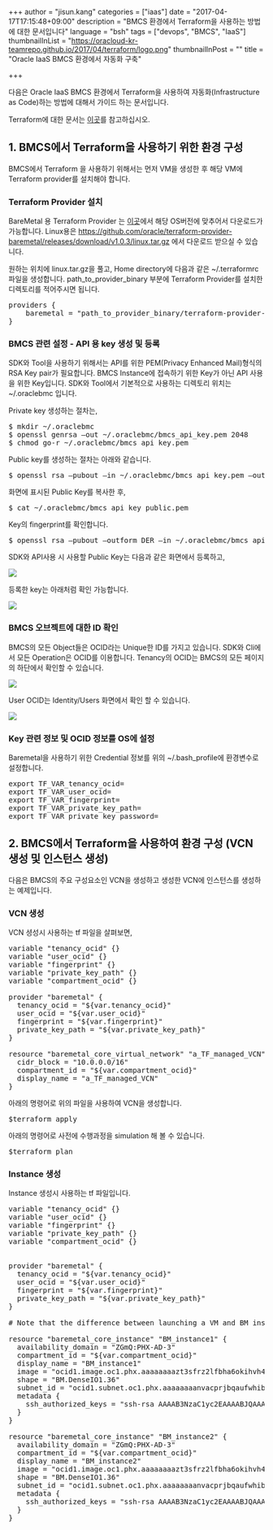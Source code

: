 +++
author = "jisun.kang"
categories = ["iaas"]
date = "2017-04-17T17:15:48+09:00"
description = "BMCS 환경에서 Terraform을 사용하는 방법에 대한 문서입니다"
language = "bsh"
tags = ["devops", "BMCS", "IaaS"]
thumbnailInList = "https://oracloud-kr-teamrepo.github.io/2017/04/terraform/logo.png"
thumbnailInPost = ""
title = "Oracle IaaS BMCS 환경에서 자동화 구축"

+++

다음은 Oracle IaaS BMCS 환경에서 Terraform을 사용하여 자동화(Infrastructure as Code)하는 방법에 대해서 가이드 하는 문서입니다.

Terraform에 대한 문서는 <a href="/post/terraform/">이곳</a>를 참고하십시오. 

## 1. BMCS에서 Terraform을 사용하기 위한 환경 구성 

BMCS에서 Terraform 을 사용하기 위해서는 먼저 VM을 생성한 후 해당 VM에 Terraform provider를 설치해야 합니다.

### Terraform Provider 설치

BareMetal 용 Terraform Provider 는 <a href="https://github.com/oracle/terraform-provider-baremetal/releases">이곳</a>에서 해당 OS버전에 맞추어서 다운로드가 가능합니다. Linux용은
https://github.com/oracle/terraform-provider-baremetal/releases/download/v1.0.3/linux.tar.gz 에서 다운로드 받으실 수 있습니다.

원하는 위치에 linux.tar.gz을 풀고, Home directory에 다음과 같은 ~/.terraformrc 파일을 생성합니다. path_to_provider_binary 부분에 Terraform Provider를 설치한 디렉토리를 적어주시면 됩니다. 

<pre class="prettyprint">
providers { 
	baremetal = "path_to_provider_binary/terraform-provider-baremetal" 
}
</pre>

### BMCS 관련 설정 - API 용 key 생성 및 등록

SDK와 Tool을 사용하기 위해서는 API를 위한 PEM(Privacy Enhanced Mail)형식의 RSA Key pair가 필요합니다. BMCS Instance에 접속하기 위한 Key가 아닌 API 사용을 위한 Key입니다. SDK와 Tool에서 기본적으로 사용하는 디렉토리 위치는 ~/.oraclebmc 입니다.

Private key 생성하는 절차는, 
<pre class="prettyprint">
$ mkdir ~/.oraclebmc
$ openssl genrsa –out ~/.oraclebmc/bmcs_api_key.pem 2048
$ chmod go-r ~/.oraclebmc/bmcs_api_key.pem
</pre> 

Public key를 생성하는 절차는 아래와 같습니다.
<pre class="prettyprint">
$ openssl rsa –pubout –in ~/.oraclebmc/bmcs_api_key.pem –out ~/.oraclebmc/bmcs_api_key_public.pem
</pre> 

화면에 표시된 Public Key를 복사한 후,
<pre class="prettyprint">
$ cat ~/.oraclebmc/bmcs_api_key_public.pem
</pre> 

Key의 fingerprint를 확인합니다.
<pre class="prettyprint">
$ openssl rsa –pubout –outform DER –in ~/.oraclebmc/bmcs_api_key.pem | openssl md5 -c
</pre> 

SDK와 API사용 시 사용할 Public Key는 다음과 같은 화면에서 등록하고, 

![](https://oracloud-kr-teamrepo.github.io/2017/04/bmcs_terraform/bmcsconsole1.jpg)

등록한 key는 아래처럼 확인 가능합니다.

![](https://oracloud-kr-teamrepo.github.io/2017/04/bmcs_terraform/bmcsconsole2.jpg)

### BMCS 오브젝트에 대한 ID 확인

BMCS의 모든 Object들은 OCID라는 Unique한 ID를 가지고 있습니다. SDK와 Cli에서 모든 Operation은 OCID를 이용합니다. Tenancy의 OCID는 BMCS의 모든 페이지의 하단에서 확인할 수 있습니다.

![](https://oracloud-kr-teamrepo.github.io/2017/04/bmcs_terraform/bmcsconsole3.jpg)

User OCID는 Identity/Users 화면에서 확인 할 수 있습니다.

![](https://oracloud-kr-teamrepo.github.io/2017/04/bmcs_terraform/bmcsconsole4.jpg)

### Key 관련 정보 및 OCID 정보를 OS에 설정

Baremetal을 사용하기 위한 Credential 정보를 위의  ~/.bash_profile에 환경변수로 설정합니다.

<pre class="prettyprint">
export TF_VAR_tenancy_ocid=
export TF_VAR_user_ocid=
export TF_VAR_fingerprint=
export TF_VAR_private_key_path=<fully qualified path>
export TF_VAR_private_key_password=
</pre> 

## 2. BMCS에서 Terraform을 사용하여 환경 구성 (VCN 생성 및 인스턴스 생성)

다음은 BMCS의 주요 구성요소인 VCN을 생성하고 생성한 VCN에 인스턴스를 생성하는 예제입니다.

### VCN 생성

VCN 셩성시 사용하는 tf 파일을 살펴보면,

<pre class="prettyprint">
variable "tenancy_ocid" {}
variable "user_ocid" {}
variable "fingerprint" {}
variable "private_key_path" {}
variable "compartment_ocid" {}

provider "baremetal" {
  tenancy_ocid = "${var.tenancy_ocid}"
  user_ocid = "${var.user_ocid}"
  fingerprint = "${var.fingerprint}"
  private_key_path = "${var.private_key_path}"
}

resource "baremetal_core_virtual_network" "a_TF_managed_VCN" {
  cidr_block = "10.0.0.0/16"
  compartment_id = "${var.compartment_ocid}"
  display_name = "a_TF_managed_VCN"
}
</pre> 

아래의 명령어로 위의 파일을 사용하여 VCN을 생성합니다.

<pre class="prettyprint">
$terraform apply
</pre> 

아래의 명령어로 사전에 수행과정을 simulation 해 볼 수 있습니다.
<pre class="prettyprint">
$terraform plan
</pre> 

### Instance 생성

Instance 생성시 사용하는 tf 파일입니다. 

<pre class="prettyprint">
variable "tenancy_ocid" {}
variable "user_ocid" {}
variable "fingerprint" {}
variable "private_key_path" {}
variable "compartment_ocid" {}


provider "baremetal" {
  tenancy_ocid = "${var.tenancy_ocid}"
  user_ocid = "${var.user_ocid}"
  fingerprint = "${var.fingerprint}"
  private_key_path = "${var.private_key_path}"
}

# Note that the difference between launching a VM and BM instance is just a different shape name.

resource "baremetal_core_instance" "BM_instance1" {
  availability_domain = "ZGmQ:PHX-AD-3"
  compartment_id = "${var.compartment_ocid}"
  display_name = "BM_instance1"
  image = "ocid1.image.oc1.phx.aaaaaaaazt3sfrz2lfbha6okihvh4bwaufikhilhsek43hpvzxitl47nv2bq"
  shape = "BM.DenseIO1.36"
  subnet_id = "ocid1.subnet.oc1.phx.aaaaaaaanvacprjbqaufwhibjkyolg27rmbgvxx372sbx64uxklvpdt4k3dq"
  metadata {
    ssh_authorized_keys = "ssh-rsa AAAAB3NzaC1yc2EAAAABJQAAAQEAqetTkzFEESkXr731zsRMKcUlGBvj6UPfPwjg0sIIGJMpVh1moQM1EBxAyWdr01+x1Ff8xxhUwhhV1uGndGJxoFRAJp4U9vPbr3iVPJlTyAlNCQI0ohlnfCR5XqSswVfqAqyGOzJcdaRgV7qhywUXJFky+yVuhclFoiljrRuposn4RQCKxklFxovysrozRYmyIGWR93VIkh8sfb8tarycpqigACLhLtENAzkVT2yJg72ZXNrrOaTjc89BJ/SGh4NO9jkqYRC6xXKRv7XuJfO8T8mUud6+p27LHdxw+PINOUOQmikb7ScjuYVP1gV94/A7cKMrwvZwfi2dT1FHT0Ic+w== rsa-key-20160624"
  }
}

resource "baremetal_core_instance" "BM_instance2" {
  availability_domain = "ZGmQ:PHX-AD-3"
  compartment_id = "${var.compartment_ocid}"
  display_name = "BM_instance2"
  image = "ocid1.image.oc1.phx.aaaaaaaazt3sfrz2lfbha6okihvh4bwaufikhilhsek43hpvzxitl47nv2bq"
  shape = "BM.DenseIO1.36"
  subnet_id = "ocid1.subnet.oc1.phx.aaaaaaaanvacprjbqaufwhibjkyolg27rmbgvxx372sbx64uxklvpdt4k3dq"
  metadata {
    ssh_authorized_keys = "ssh-rsa AAAAB3NzaC1yc2EAAAABJQAAAQEAqetTkzFEESkXr731zsRMKcUlGBvj6UPfPwjg0sIIGJMpVh1moQM1EBxAyWdr01+x1Ff8xxhUwhhV1uGndGJxoFRAJp4U9vPbr3iVPJlTyAlNCQI0ohlnfCR5XqSswVfqAqyGOzJcdaRgV7qhywUXJFky+yVuhclFoiljrRuposn4RQCKxklFxovysrozRYmyIGWR93VIkh8sfb8tarycpqigACLhLtENAzkVT2yJg72ZXNrrOaTjc89BJ/SGh4NO9jkqYRC6xXKRv7XuJfO8T8mUud6+p27LHdxw+PINOUOQmikb7ScjuYVP1gV94/A7cKMrwvZwfi2dT1FHT0Ic+w== rsa-key-20160624"
  }
}
</pre> 















